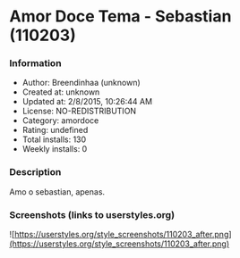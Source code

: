 # Amor Doce Tema - Sebastian (110203)

### Information
- Author: Breendinhaa (unknown)
- Created at: unknown
- Updated at: 2/8/2015, 10:26:44 AM
- License: NO-REDISTRIBUTION
- Category: amordoce
- Rating: undefined
- Total installs: 130
- Weekly installs: 0


### Description
Amo o sebastian, apenas.


### Screenshots (links to userstyles.org)
![https://userstyles.org/style_screenshots/110203_after.png](https://userstyles.org/style_screenshots/110203_after.png)


